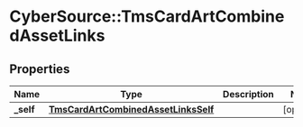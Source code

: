 # CyberSource::TmsCardArtCombinedAssetLinks

## Properties
Name | Type | Description | Notes
------------ | ------------- | ------------- | -------------
**_self** | [**TmsCardArtCombinedAssetLinksSelf**](TmsCardArtCombinedAssetLinksSelf.md) |  | [optional] 


